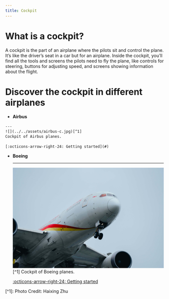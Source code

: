 ```yaml
---
title: Cockpit
---
```

# What is a cockpit?

A cockpit is the part of an airplane where the pilots sit and control the plane. It’s like the driver’s seat in a car but for an airplane. Inside the cockpit, you’ll find all the tools and screens the pilots need to fly the plane, like controls for steering, buttons for adjusting speed, and screens showing information about the flight.

# Discover the cockpit in different airplanes

<div class="grid cards" markdown>

-    __Airbus__

    ---
    ![](../../assets/airbus-c.jpg)[^1]
    Cockpit of Airbus planes.

    [:octicons-arrow-right-24: Getting started](#)

-   __Boeing__

    ---
    ![](../../assets/boeing-c.jpg)[^1]
    Cockpit of Boeing planes.

    [:octicons-arrow-right-24: Getting started](#)


</div>
[^1]: Photo Credit: Haixing Zhu